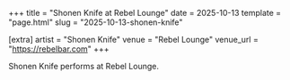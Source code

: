 +++
title = "Shonen Knife at Rebel Lounge"
date = 2025-10-13
template = "page.html"
slug = "2025-10-13-shonen-knife"

[extra]
artist = "Shonen Knife"
venue = "Rebel Lounge"
venue_url = "https://rebelbar.com"
+++

Shonen Knife performs at Rebel Lounge.
